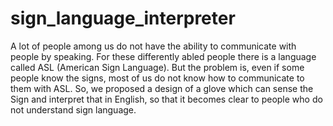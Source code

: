 # sign_language_interpreter
A lot of people among us do not have the ability to communicate with people by speaking. For these differently abled people there is a language called ASL (American Sign Language). But the problem is, even if some people know the signs, most of us do not know how to communicate to them with ASL. So, we proposed a design of a glove which can sense the Sign and interpret that in English, so that it becomes clear to people who do not understand sign language.
